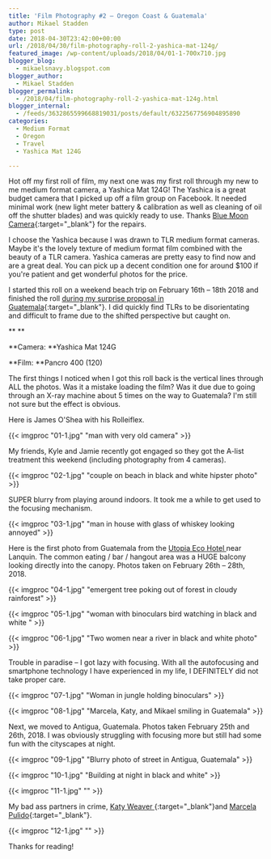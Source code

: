 ```yaml
---
title: 'Film Photography #2 – Oregon Coast & Guatemala'
author: Mikael Stadden
type: post
date: 2018-04-30T23:42:00+00:00
url: /2018/04/30/film-photography-roll-2-yashica-mat-124g/
featured_image: /wp-content/uploads/2018/04/01-1-700x710.jpg
blogger_blog:
  - mikaelsnavy.blogspot.com
blogger_author:
  - Mikael Stadden
blogger_permalink:
  - /2018/04/film-photography-roll-2-yashica-mat-124g.html
blogger_internal:
  - /feeds/3632865599668819031/posts/default/6322567756904895890
categories:
  - Medium Format
  - Oregon
  - Travel
  - Yashica Mat 124G

---
```


Hot off my first roll of film, my next one was my first roll through my new to me medium format camera, a Yashica Mat 124G! The Yashica is a great budget camera that I picked up off a film group on Facebook. It needed minimal work (new light meter battery & calibration as well as cleaning of oil off the shutter blades) and was quickly ready to use. Thanks [Blue Moon Camera](https://www.bluemooncamera.com/){:target=\"_blank\"} for the repairs.

I choose the Yashica because I was drawn to TLR medium format cameras. Maybe it's the lovely texture of medium format film combined with the beauty of a TLR camera. Yashica cameras are pretty easy to find now and are a great deal. You can pick up a decent condition one for around $100 if you're patient and get wonderful photos for the price.

I started this roll on a weekend beach trip on February 16th – 18th 2018 and finished the roll [during my surprise proposal in Guatemala](https://www.mgpulido.co/surprise-proposal-guatemala-jungle-semuc-champey/){:target=\"_blank\"}. I did quickly find TLRs to be disorientating and difficult to frame due to the shifted perspective but caught on.

** **

**Camera: **Yashica Mat 124G

**Film: **Pancro 400 (120)

The first things I noticed when I got this roll back is the vertical lines through ALL the photos. Was it a mistake loading the film? Was it due due to going through an X-ray machine about 5 times on the way to Guatemala? I'm still not sure but the effect is obvious.

Here is James O'Shea with his Rolleiflex.

{{< imgproc "01-1.jpg" "man with very old camera" >}}

My friends, Kyle and Jamie recently got engaged so they got the A-list treatment this weekend (including photography from 4 cameras).

{{< imgproc "02-1.jpg" "couple on beach in black and white hipster photo" >}}

SUPER blurry from playing around indoors. It took me a while to get used to the focusing mechanism.

{{< imgproc "03-1.jpg" "man in house with glass of whiskey looking annoyed" >}}

Here is the first photo from Guatemala from the [Utopia Eco Hotel ](https://www.utopiaecohotel.com/)near Lanquin. The common eating / bar / hangout area was a HUGE balcony looking directly into the canopy. Photos taken on February 26th – 28th, 2018.

{{< imgproc "04-1.jpg" "emergent tree poking out of forest in cloudy rainforest" >}}

{{< imgproc "05-1.jpg" "woman with binoculars bird watching in black and white " >}}

{{< imgproc "06-1.jpg" "Two women near a river in black and white photo" >}}

Trouble in paradise – I got lazy with focusing. With all the autofocusing and smartphone technology I have experienced in my life, I DEFINITELY did not take proper care.

{{< imgproc "07-1.jpg" "Woman in jungle holding binoculars" >}}

{{< imgproc "08-1.jpg" "Marcela, Katy, and Mikael smiling in Guatemala" >}}

Next, we moved to Antigua, Guatemala. Photos taken February 25th and 26th, 2018. I was obviously struggling with focusing more but still had some fun with the cityscapes at night.

{{< imgproc "09-1.jpg" "Blurry photo of street in Antigua, Guatemala" >}}

{{< imgproc "10-1.jpg" "Building at night in black and white" >}}

{{< imgproc "11-1.jpg" "" >}}

My bad ass partners in crime, [Katy Weaver ](https://www.katyweaver.com/){:target=\"_blank\"}and [Marcela Pulido](https://www.mgpulido.co/){:target=\"_blank\"}.

{{< imgproc "12-1.jpg" "" >}}

Thanks for reading!

